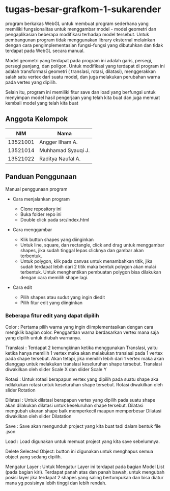 # tugas-besar-grafkom-1-sukarender
program berkakas WebGL untuk membuat program sederhana yang memiliki fungsionalitas untuk menggambar model - model geometri dan pengaplikasian beberapa modifikasi terhadap model tersebut. Untuk pembangunan program tidak menggunakan library eksternal melainkan dengan cara pengimplementasian fungsi-fungsi yang dibutuhkan dan tidak terdapat pada WebGL secara manual.

Model geometri yang terdapat pada program ini adalah garis, persegi, persegi panjang, dan poligon. Untuk modifikasi yang terdapat di program ini adalah transformasi geometri ( translasi, rotasi, dilatasi), menggerakkan salah satu vertex dari suatu model, dan juga melakukan perubahan warna pada vertex  yang dipilih.

Selain itu, program ini memiliki fitur save dan load yang berfungsi untuk menyimpan  model hasil pengerjaan yang telah kita buat dan juga memuat kembali model yang telah kita buat

## Anggota Kelompok
|NIM       | Nama                   |
|----------|------------------------|
|13521001  | Angger Ilham A.         |
|13521014  | Muhhamad Syauqi J.         |
|13521022  | Raditya Naufal A.        |

## Panduan Penggunaan
Manual penggunaan program
- Cara menjalankan program
  - Clone repository ini
  - Buka folder repo ini
  - Double click pada src/index.html

  
- Cara menggambar
  - Klik button shapes yang diinginkan
  - Untuk line, square, dan rectangle, click and drag untuk menggambar shapes, jika sudah tinggal lepas clicknya dan gambar akan terbentuk.
  - Untuk polygon, klik pada canvas untuk menambahkan titik, jika sudah terdapat lebih dari 2 titik maka bentuk polygon akan mulai terbentuk. Untuk menghentikan pembuatan polygon bisa dilakukan dengan cara memilih shape lagi.


- Cara edit
  - Pilih shapes atau sudut yang ingin diedit
  - Pilih fitur edit yang diinginkan

  
### Beberapa fitur edit yang dapat dipilih

Color : Pertama pilih warna yang ingin diimplementasikan dengan cara mengklik bagian color. Penggantian warna berdasarkan vertex mana saja yang dipilih untuk diubah warnanya.

Translasi : Terdapat 2 kemungkinan ketika menggunakan Translasi, yaitu ketika hanya memilih 1 vertex maka akan melakukan translasi pada 1 vertex pada shape tersebut.
Akan tetapi, jika memilih lebih dari 1 vertex maka akan dianggap untuk melakukan translasi keseluruhan shape tersebut.
Translasi diwakilkan oleh slider Scale X dan slider Scale Y

Rotasi : Untuk rotasi berapapun vertex yang dipilih pada suatu shape aka ndilakukan rotasi untuk keseluruhan shape tersebut.
Rotasi diwakilkan oleh slider Rotation

Dilatasi : Untuk dilatasi berapapun vertex yang dipilih pada suatu shape akan dilakukan dilatasi untuk keseluruhan shape tersebut. Dilatasi mengubah ukuran shape baik memperkecil maupun memperbesar
Dilatasi diwakilkan oleh slider Dilatation

Save : Save akan mengunduh project yang kita buat tadi dalam bentuk file .json

Load : Load digunakan untuk memuat project yang kita save sebelumnya.

Delete Selected Object: button ini digunakan untuk menghapus semua object yang sedang dipilih.

Mengatur Layer : Untuk Mengatur Layer ini terdapat pada bagian Model List (pada bagian kiri). Terdapat panah atas dan panah bawah, untuk mengubah posisi layer jika terdapat 2 shapes yang saling bertumpukan dan bisa diatur mana yg posisinya lebih tinggi dan lebih rendah. 

